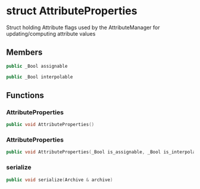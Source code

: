 # struct AttributeProperties


 Struct holding Attribute flags used by the AttributeManager for updating/computing attribute values



## Members

```cpp
public _Bool assignable
```

```cpp
public _Bool interpolable
```



## Functions

### AttributeProperties

```cpp
public void AttributeProperties()
```


### AttributeProperties

```cpp
public void AttributeProperties(_Bool is_assignable, _Bool is_interpolable)
```


### serialize

```cpp
public void serialize(Archive & archive)
```




